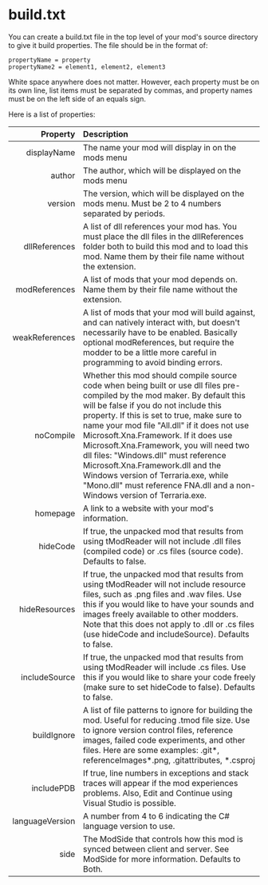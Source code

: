 # build.txt

You can create a build.txt file in the top level of your mod's source
directory to give it build properties. The file should be in the
format of:

~~~{.ini}
propertyName = property
propertyName2 = element1, element2, element3
~~~

White space anywhere does not matter. However, each property must be
on its own line, list items must be separated by commas, and property
names must be on the left side of an equals sign.

Here is a list of properties:

| Property        | Description                                                                                                                                                                                                                                                                                                                                                                                                                                                                                                                                             |
| --:             | :--                                                                                                                                                                                                                                                                                                                                                                                                                                                                                                                                                     |
| displayName     | The name your mod will display in on the mods menu                                                                                                                                                                                                                                                                                                                                                                                                                                                                                                      |
| author          | The author, which will be displayed on the mods menu                                                                                                                                                                                                                                                                                                                                                                                                                                                                                                    |
| version         | The version, which will be displayed on the mods menu. Must be 2 to 4 numbers separated by periods.                                                                                                                                                                                                                                                                                                                                                                                                                                                     |
| dllReferences   | A list of dll references your mod has. You must place the dll files in the dllReferences folder both to build this mod and to load this mod. Name them by their file name without the extension.                                                                                                                                                                                                                                                                                                                                                        |
| modReferences   | A list of mods that your mod depends on. Name them by their file name without the extension.                                                                                                                                                                                                                                                                                                                                                                                                                                                            |
| weakReferences  | A list of mods that your mod will build against, and can natively interact with, but doesn't necessarily have to be enabled. Basically optional modReferences, but require the modder to be a little more careful in programming to avoid binding errors.                                                                                                                                                                                                                                                                                               |
| noCompile       | Whether this mod should compile source code when being built or use dll files pre-compiled by the mod maker. By default this will be false if you do not include this property. If this is set to true, make sure to name your mod file "All.dll" if it does not use Microsoft.Xna.Framework. If it does use Microsoft.Xna.Framework, you will need two dll files: "Windows.dll" must reference Microsoft.Xna.Framework.dll and the Windows version of Terraria.exe, while "Mono.dll" must reference FNA.dll and a non-Windows version of Terraria.exe. |
| homepage        | A link to a website with your mod's information.                                                                                                                                                                                                                                                                                                                                                                                                                                                                                                        |
| hideCode        | If true, the unpacked mod that results from using tModReader will not include .dll files (compiled code) or .cs files (source code). Defaults to false.                                                                                                                                                                                                                                                                                                                                                                                                 |
| hideResources   | If true, the unpacked mod that results from using tModReader will not include resource files, such as .png files and .wav files. Use this if you would like to have your sounds and images freely available to other modders. Note that this does not apply to .dll or .cs files (use hideCode and includeSource). Defaults to false.                                                                                                                                                                                                                   |
| includeSource   | If true, the unpacked mod that results from using tModReader will include .cs files. Use this if you would like to share your code freely (make sure to set hideCode to false). Defaults to false.                                                                                                                                                                                                                                                                                                                                                      |
| buildIgnore     | A list of file patterns to ignore for building the mod. Useful for reducing .tmod file size. Use to ignore version control files, reference images, failed code experiments, and other files. Here are some examples: .git\*, referenceImages\*.png, .gitattributes, *.csproj                                                                                                                                                                                                                                                                           |
| includePDB      | If true, line numbers in exceptions and stack traces will appear if the mod experiences problems. Also, Edit and Continue using Visual Studio is possible.                                                                                                                                                                                                                                                                                                                                                                                              |
| languageVersion | A number from 4 to 6 indicating the C# language version to use.                                                                                                                                                                                                                                                                                                                                                                                                                                                                                         |
| side            | The ModSide that controls how this mod is synced between client and server. See ModSide for more information. Defaults to Both.                                                                                                                                                                                                                                                                                                                                                                                                                         |
